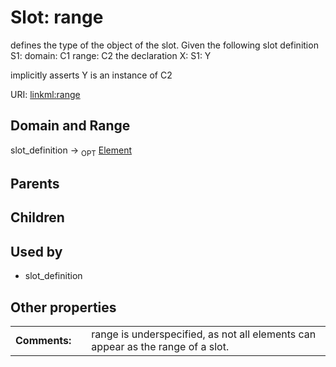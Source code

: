 
# Slot: range


defines the type of the object of the slot.  Given the following slot definition
  S1:
    domain: C1
    range:  C2
the declaration
  X:
    S1: Y

implicitly asserts Y is an instance of C2

URI: [linkml:range](https://w3id.org/linkml/range)


## Domain and Range

slot_definition &#8594;  <sub>OPT</sub> [Element](Element.md)

## Parents


## Children


## Used by

 * slot_definition

## Other properties

|  |  |  |
| --- | --- | --- |
| **Comments:** | | range is underspecified, as not all elements can appear as the range of a slot. |

